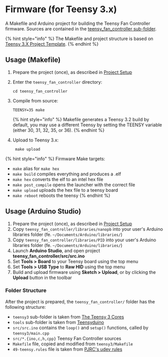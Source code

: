 # Firmware \(for Teensy 3.x\)

A Makefile and Arduino project for building the Teensy Fan Controller firmware. Sources are contained in the [teensy_fan_controller sub-folder][1].

{% hint style="info" %}
The Makefile and project structure is based on [Teensy 3.X Project Template][2].
{% endhint %}

[1]: https://github.com/mstrthealias/TeensyFanController/tree/master/teensy_fan_controller
[2]: https://github.com/apmorton/teensy-template


## Usage (Makefile)

1. Prepare the project (once), as described in [Project Setup][3]
1. Enter the `teensy_fan_controller` directory:

    ```shell script
    cd teensy_fan_controller
    ```

1. Compile from source:

    ```shell script
    TEENSY=35 make
    ```

    {% hint style="info" %}
    Makefile generates a Teensy 3.2 build by default, you may use a different Teensy by setting the TEENSY variable (either 30, 31, 32, 35, or 36).
    {% endhint %}

1. Upload to Teensy 3.x:

    ```shell script
     make upload
     ```

{% hint style="info" %}
Firmware Make targets:

* `make` alias for `make hex`
* `make build` compiles everything and produces a .elf
* `make hex` converts the elf to an intel hex file
* `make post_compile` opens the launcher with the correct file
* `make upload` uploads the hex file to a teensy board
* `make reboot` reboots the teensy
{% endhint %}

[3]: /build-instructions/setup.md


## Usage (Arduino Studio)

1. Prepare the project (once), as described in [Project Setup][3]
1. Copy `teensy_fan_controller/libraries/nanopb` into your user's Arduino libraries folder (fe. `~/Documents/Arduino/libraries/`)
1. Copy `teensy_fan_controller/libraries/PID` into your user's Arduino libraries folder (fe. `~/Documents/Arduino/libraries/`)
1. Launch **Arduino Studio**, and open project **teensy_fan_controller/src/src.ino**
1. Set **Tools > Board** to your Teensy board using the top menu
1. Set **Tools > USB Type** to **Raw HID** using the top menu
1. Build and upload firmware using **Sketch > Upload**, or by clicking the **Upload** button in the toolbar


### Folder Structure

After the project is prepared, the `teensy_fan_controller/` folder has the following structure:

* `teensy3` sub-folder is taken from [The Teensy 3 Cores](https://github.com/PaulStoffregen/cores/tree/master/teensy3)
* `tools` sub-folder is taken from [Teensyduino](http://www.pjrc.com/teensy/td_download.html)
* `src/src.ino` contains the `loop()` and `setup()` functions, called by `teensy3/main.cpp`
* `src/*.{ino,c,h,cpp}` Teensy Fan Controller sources
* `Makefile` file, copied and modified from `teensy3/Makefile`
* `49-teensy.rules` file is taken from [PJRC's udev rules](http://www.pjrc.com/teensy/49-teensy.rules)

